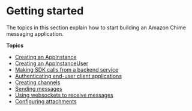 # Getting started<a name="getting-started"></a>

The topics in this section explain how to start building an Amazon Chime messaging application\.

**Topics**
+ [Creating an AppInstance](create-app-instance.md)
+ [Creating an AppInstanceUser](create-app-instance-user.md)
+ [Making SDK calls from a backend service](call-from-backend.md)
+ [Authenticating end\-user client applications](auth-client-apps.md)
+ [Creating channels](creating-channels.md)
+ [Sending messages](send-messages.md)
+ [Using websockets to receive messages](websockets.md)
+ [Configuring attachments](configure-attachments.md)